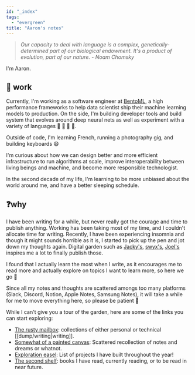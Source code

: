 ```yaml
---
id: "_index"
tags:
  - "evergreen"
title: "Aaron's notes"
---
```


> _Our capacity to deal with language is a complex, genetically-determined part of our biological endowment. It's a product of evolution, part of our nature. - Noam Chomsky_

I'm Aaron.

## 📖 work

Currently, I'm working as a software engineer at
[BentoML](https://www.bentoml.com/), a high performance frameworks to help data
scientist ship their machine learning models to production. On the side, I'm
building developer tools and build system that evolves around deep neural nets
as well as experiment with a variety of languages 🦀 🐍 🐉 👻.

Outside of code, I'm learning French, running a photography gig, and building
keyboards 😄

I'm curious about how we can design better and more efficient infrastructure to
run algorithms at scale, improve interoperability between living beings and
machine, and become more responsible technologist.

In the second decade of my life, I'm learning to be more unbiased about the
world around me, and have a better sleeping schedule.

## ❓why

I have been writing for a while, but never really got the courage and time to
publish anything. Working has been taking most of my time, and I couldn't
allocate time for writing. Recently, I have been experiencing insomnia and
though it might sounds horrible as it is, I started to pick up the pen and jot
down my thoughts again. Digital garden such as [Jacky's](https://jzhao.xyz),
[swyx's](https://publish.obsidian.md/swyx/README),
[Joel's](https://joelhooks.com/) inspires me a lot to finally publish those.

I found that I actually learn the most when I write, as it encourages me to read
more and actually explore on topics I want to learn more, so here we go 🚀

Since all my notes and thoughts are scattered amongs too many platforms (Slack,
Discord, Notion, Apple Notes, Samsung Notes), it will take a while for me to
move everything here, so please be patient 🐣

While I can't give you a tour of the garden, here are some of the links you can
start exploring:

- [The rusty mailbox](/posts/): collections of either personal or technical [[dump/writing|writing]].
- [Somewhat of a painted canvas](/dump): Scattered recollection of notes and dreams or whatnot.
- [Exploration easel](/dump/Projects.md): List of projects I have built throughout the year!
- [The second shelf](/books): books I have read, currently reading, or to be read in near future.
